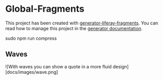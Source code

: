 # Global-Fragments

This project has been created with [generator-liferay-fragments][1]. You can read
how to manage this project in the [generator documentation][2].

[1]: https://www.npmjs.com/package/generator-liferay-fragments
[2]: https://www.npmjs.com/package/generator-liferay-fragments#usage


sudo npm run compress

## Waves
![With waves you can show a quote in a more fluid design][docs/images/wave.png]
